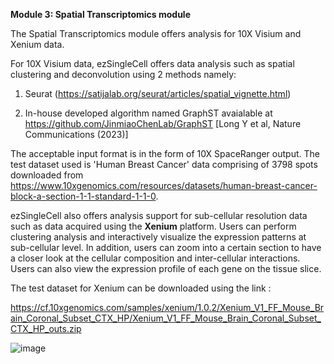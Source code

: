 **Module 3: Spatial Transcriptomics module**

The Spatial Transcriptomics module offers analysis for 10X Visium and Xenium data. 

For 10X Visium data, ezSingleCell offers data analysis such as spatial clustering and deconvolution using 2 methods namely:

1. Seurat (https://satijalab.org/seurat/articles/spatial_vignette.html) 

2. In-house developed algorithm named GraphST avaialable at https://github.com/JinmiaoChenLab/GraphST [Long Y et al, Nature Communications (2023)]

The acceptable input format is in the form of 10X SpaceRanger output. The test dataset used is 'Human Breast Cancer' data comprising of 3798 spots downloaded from https://www.10xgenomics.com/resources/datasets/human-breast-cancer-block-a-section-1-1-standard-1-1-0.  

ezSingleCell also offers analysis support for sub-cellular resolution data such as data acquired using the **Xenium** platform. Users can perform clustering analysis and interactively visualize the expression patterns at sub-cellular level. In addition, users can zoom into a certain section to have a closer look at the cellular composition and inter-cellular interactions. Users can also view the expression profile of each gene on the tissue slice.

The test dataset for Xenium can be downloaded using the link :

https://cf.10xgenomics.com/samples/xenium/1.0.2/Xenium_V1_FF_Mouse_Brain_Coronal_Subset_CTX_HP/Xenium_V1_FF_Mouse_Brain_Coronal_Subset_CTX_HP_outs.zip

![image](https://github.com/JinmiaoChenLab/ezSingleCell2/assets/8286779/3878d12b-c808-4b0f-8c24-e46d36b39cba)

